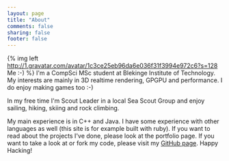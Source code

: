 ```yaml
---
layout: page
title: "About"
comments: false
sharing: false
footer: false
---
```

{% img left http://1.gravatar.com/avatar/1c3ce25eb96da6e036f31f3994e972c6?s=128 Me :-) %}
I'm a CompSci MSc student at Blekinge Institute of Technology. My interests are mainly in 3D realtime rendering, GPGPU and performance. I do enjoy making games too :-)

In my free time I'm Scout Leader in a local Sea Scout Group and enjoy sailing, hiking, skiing and rock climbing.

My main experience is in C++ and Java. I have some experience with other languages as well (this site is for example built with ruby). If you want to read about the projects I've done, please look at the portfolio page. If you want to take a look at or fork my code, please visit my [GitHub page](https://github.com/MattiasLiljeson). Happy Hacking!